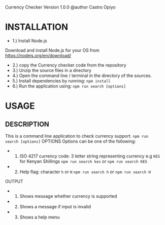 Currency Checker Version 1.0.0
@author Castro Opiyo

# INSTALLATION

- 1.) Install Node.js

Download and install Node.js for your OS from https://nodejs.org/en/download/

- 2.) copy the Currency checker code from the repository
- 3.) Unzip the source files in a directory
- 4.) Open the command line / terminal in the directory of the sources.
- 5.) Install dependencies by running: `npm install`
- 6.) Run the application using: `npm run search [options]`

# USAGE

## DESCRIPTION

This is a command line application to check currency support.
`npm run search [options]`
OPTIONS
Options can be one of the following:

- 1. ISO 4217 currency code: 3 letter string representing currency
     e.g `KES` for Kenyan Shillings
     `npm run search kes` or `npm run search KES`
- 2.  Help flag: character `h` or `H`
      `npm run search h` or `npm run search H`

OUTPUT

- 1. Shows message whether currency is supported
- 2. Shows a message if input is invalid
- 3. Shows a help menu
